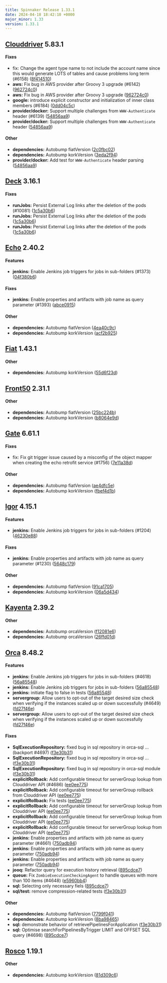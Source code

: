 ```yaml
---
title: Spinnaker Release 1.33.1
date: 2024-04-18 18:42:10 +0000
major_minor: 1.33
version: 1.33.1
---
```


## [Clouddriver](#clouddriver) 5.83.1

#### Fixes

* fix: Change the agent type name to not include the account name since this would generate LOTS of tables and cause problems long term (#6158) ([8f414510](https://github.com/spinnaker/clouddriver/commit/8f414510aa64972cf3fe9b61fd4750c5ab5bbef6))
* **aws:**   Fix bug in AWS provider after Groovy 3 upgrade (#6142) ([962724c0](https://github.com/spinnaker/clouddriver/commit/962724c082735cc7c55a6035deb94eba97534141))
* **aws:**   Fix bug in AWS provider after Groovy 3 upgrade ([962724c0](https://github.com/spinnaker/clouddriver/commit/962724c082735cc7c55a6035deb94eba97534141))
* **google:**   introduce explicit constructor and initialization of inner class members (#6184) ([0dd04c5c](https://github.com/spinnaker/clouddriver/commit/0dd04c5c87ffa2424015fc83a2085482ba906f1a))
* **provider/docker:**   Support multiple challenges from `WWW-Authenticate` header (#6139) ([54856aa9](https://github.com/spinnaker/clouddriver/commit/54856aa9e4d1c11d9b8fc07ea5ac90a704dc418d))
* **provider/docker:**   Support multiple challenges from `WWW-Authenticate` header ([54856aa9](https://github.com/spinnaker/clouddriver/commit/54856aa9e4d1c11d9b8fc07ea5ac90a704dc418d))

#### Other

* **dependencies:**   Autobump fiatVersion ([2c0fbc02](https://github.com/spinnaker/clouddriver/commit/2c0fbc028e0fde7b4b62597e74347483af2e80df))
* **dependencies:**   Autobump korkVersion ([3eda2f94](https://github.com/spinnaker/clouddriver/commit/3eda2f940452f569a7f0528d88139737fb8540e6))
* **provider/docker:**   Add test for `WWW-Authenticate` header parsing ([54856aa9](https://github.com/spinnaker/clouddriver/commit/54856aa9e4d1c11d9b8fc07ea5ac90a704dc418d))

## [Deck](#deck) 3.16.1

#### Fixes

* **runJobs:**   Persist External Log links after the deletion of the pods (#10081) ([1c5a30b6](https://github.com/spinnaker/deck/commit/1c5a30b6bc833e964ed73f519f89b2bdb8ba1671))
* **runJobs:**   Persist External Log links after the deletion of the pods ([1c5a30b6](https://github.com/spinnaker/deck/commit/1c5a30b6bc833e964ed73f519f89b2bdb8ba1671))
* **runJobs:**   Persist External Log links after the deletion of the pods ([1c5a30b6](https://github.com/spinnaker/deck/commit/1c5a30b6bc833e964ed73f519f89b2bdb8ba1671))

## [Echo](#echo) 2.40.2

#### Features

* **jenkins:**   Enable Jenkins job triggers for jobs in sub-folders (#1373) ([04f380b6](https://github.com/spinnaker/echo/commit/04f380b6c839e18e73d7228c5cffbcefe8a58b4a))

#### Fixes

* **jenkins:**   Enable properties and artifacts with job name as query parameter (#1393) ([abce0915](https://github.com/spinnaker/echo/commit/abce0915d190fc831b971987b969deb1a19774d2))

#### Other

* **dependencies:**   Autobump fiatVersion ([4ea40c9c](https://github.com/spinnaker/echo/commit/4ea40c9c703370785bb54b5a5707d0debed17eaa))
* **dependencies:**   Autobump korkVersion ([acf2b925](https://github.com/spinnaker/echo/commit/acf2b9252dfc938be3200d945ee0509e70308bb2))

## [Fiat](#fiat) 1.43.1

#### Other

* **dependencies:**   Autobump korkVersion ([55d6f23d](https://github.com/spinnaker/fiat/commit/55d6f23dcc2d03a1b8dec78b9115e1b9d35ea097))

## [Front50](#front50) 2.31.1

#### Other

* **dependencies:**   Autobump fiatVersion ([25bc224b](https://github.com/spinnaker/front50/commit/25bc224b56f694ceca6e61cac506ae1c893858e0))
* **dependencies:**   Autobump korkVersion ([b8064e9d](https://github.com/spinnaker/front50/commit/b8064e9d5bb13dde1084012408e5aeea13c9ab5a))

## [Gate](#gate) 6.61.1

#### Fixes

* fix: Fix git trigger issue caused by a misconfig of the object mapper when creating the echo retrofit service (#1756) ([7e11a38d](https://github.com/spinnaker/gate/commit/7e11a38d1643fcd3b2b3f4968c244bf7bdda548c))

#### Other

* **dependencies:**   Autobump fiatVersion ([ae4dfc5e](https://github.com/spinnaker/gate/commit/ae4dfc5eca9b8d2c4ea3829b064bcccb9dfb0dca))
* **dependencies:**   Autobump korkVersion ([fbef4d1b](https://github.com/spinnaker/gate/commit/fbef4d1b4a1c5c16a3ed5356f99192a596c7adff))

## [Igor](#igor) 4.15.1

#### Features

* **jenkins:**   Enable Jenkins job triggers for jobs in sub-folders (#1204) ([46230e88](https://github.com/spinnaker/igor/commit/46230e887c1670246d15f7d41a9e03ce34dd4f9d))

#### Fixes

* **jenkins:**   Enable properties and artifacts with job name as query parameter (#1230) ([5648c179](https://github.com/spinnaker/igor/commit/5648c1793c4cee9eb0ab83105e1fc36b57944b0e))

#### Other

* **dependencies:**   Autobump fiatVersion ([91ca1705](https://github.com/spinnaker/igor/commit/91ca1705eb5a9daf1df9c85c503c8fad698796f4))
* **dependencies:**   Autobump korkVersion ([06a5d434](https://github.com/spinnaker/igor/commit/06a5d434ed32e642f6541ada32967a5d6e32b525))

## [Kayenta](#kayenta) 2.39.2

#### Other

* **dependencies:**   Autobump orcaVersion ([f12081e6](https://github.com/spinnaker/kayenta/commit/f12081e68f4fb2ab1a69ccd7b19c81aa7538e573))
* **dependencies:**   Autobump orcaVersion ([26ffd01d](https://github.com/spinnaker/kayenta/commit/26ffd01d32aaa0f957a6c1c925b900daac928fe3))

## [Orca](#orca) 8.48.2

#### Features

* **jenkins:**   Enable Jenkins job triggers for jobs in sub-folders (#4618) ([56a85548](https://github.com/spinnaker/orca/commit/56a855487ad633404bd95d291af54e73f05eab10))
* **jenkins:**   Enable Jenkins job triggers for jobs in sub-folders ([56a85548](https://github.com/spinnaker/orca/commit/56a855487ad633404bd95d291af54e73f05eab10))
* **jenkins:**   initiate flag to false in tests ([56a85548](https://github.com/spinnaker/orca/commit/56a855487ad633404bd95d291af54e73f05eab10))
* **servergroup:**   Allow users to opt-out of the target desired size check when verifying if the instances scaled up or down successfully (#4649) ([fd27f46e](https://github.com/spinnaker/orca/commit/fd27f46e0ad9ef7fcdee7b1e7afd8f490d8e15b1))
* **servergroup:**   Allow users to opt-out of the target desired size check when verifying if the instances scaled up or down successfully ([fd27f46e](https://github.com/spinnaker/orca/commit/fd27f46e0ad9ef7fcdee7b1e7afd8f490d8e15b1))

#### Fixes

* **SqlExecutionRepository:**   fixed bug in sql repository in orca-sql … (backport #4697) ([f3e30b31](https://github.com/spinnaker/orca/commit/f3e30b31c76b3b36eff57153e72b9d9f1a91647d))
* **SqlExecutionRepository:**   fixed bug in sql repository in orca-sql … ([f3e30b31](https://github.com/spinnaker/orca/commit/f3e30b31c76b3b36eff57153e72b9d9f1a91647d))
* **SqlExecutionRepository:**   fixed bug in sql repository in orca-sql module ([f3e30b31](https://github.com/spinnaker/orca/commit/f3e30b31c76b3b36eff57153e72b9d9f1a91647d))
* **explicitRollback:**   Add configurable timeout for serverGroup lookup from Clouddriver API (#4686) ([ee0ee775](https://github.com/spinnaker/orca/commit/ee0ee7753b718abc8230fe2c881999c9a914c94e))
* **explicitRollback:**   Add configurable timeout for serverGroup rollback from Clouddriver API ([ee0ee775](https://github.com/spinnaker/orca/commit/ee0ee7753b718abc8230fe2c881999c9a914c94e))
* **explicitRollback:**   Fix tests ([ee0ee775](https://github.com/spinnaker/orca/commit/ee0ee7753b718abc8230fe2c881999c9a914c94e))
* **explicitRollback:**   Add configurable timeout for serverGroup lookup from Clouddriver API ([ee0ee775](https://github.com/spinnaker/orca/commit/ee0ee7753b718abc8230fe2c881999c9a914c94e))
* **explicitRollback:**   Add configurable timeout for serverGroup lookup from Clouddriver API ([ee0ee775](https://github.com/spinnaker/orca/commit/ee0ee7753b718abc8230fe2c881999c9a914c94e))
* **explicitRollback:**   Add configurable timeout for serverGroup lookup from Clouddriver API ([ee0ee775](https://github.com/spinnaker/orca/commit/ee0ee7753b718abc8230fe2c881999c9a914c94e))
* **jenkins:**   Enable properties and artifacts with job name as query parameter (#4661) ([750adb94](https://github.com/spinnaker/orca/commit/750adb94dfcb6a62800b4d6fd51d01588057fc0b))
* **jenkins:**   Enable properties and artifacts with job name as query parameter ([750adb94](https://github.com/spinnaker/orca/commit/750adb94dfcb6a62800b4d6fd51d01588057fc0b))
* **jenkins:**   Enable properties and artifacts with job name as query parameter ([750adb94](https://github.com/spinnaker/orca/commit/750adb94dfcb6a62800b4d6fd51d01588057fc0b))
* **jooq:**   Refactor query for execution history retrieval ([895cdce7](https://github.com/spinnaker/orca/commit/895cdce7b02a0e8b38d4c2db914b48b4ada7dab5))
* **queue:**   Fix `ZombieExecutionCheckingAgent` to handle queues with more than 100 items (#4648) ([e5960bb4](https://github.com/spinnaker/orca/commit/e5960bb4618cd3a82f949584788e713d2e8cd3d1))
* **sql:**   Selecting only necessary fiels ([895cdce7](https://github.com/spinnaker/orca/commit/895cdce7b02a0e8b38d4c2db914b48b4ada7dab5))
* **sql/test:**   remove compression-related tests ([f3e30b31](https://github.com/spinnaker/orca/commit/f3e30b31c76b3b36eff57153e72b9d9f1a91647d))

#### Other

* **dependencies:**   Autobump fiatVersion ([7799f041](https://github.com/spinnaker/orca/commit/7799f041edd8aa35289ab0cd85e53bdade0a0837))
* **dependencies:**   Autobump korkVersion ([8ba98465](https://github.com/spinnaker/orca/commit/8ba984658509a84f63551113380b941edfca4b8d))
* **sql:**   demonstrate behavior of retrievePipelinesForApplication ([f3e30b31](https://github.com/spinnaker/orca/commit/f3e30b31c76b3b36eff57153e72b9d9f1a91647d))
* **sql:**   Optimise searchForPipelinesByTrigger LIMIT and OFFSET SQL query (#4698) ([895cdce7](https://github.com/spinnaker/orca/commit/895cdce7b02a0e8b38d4c2db914b48b4ada7dab5))

## [Rosco](#rosco) 1.19.1

#### Other

* **dependencies:**   Autobump korkVersion ([81d309c6](https://github.com/spinnaker/rosco/commit/81d309c682c45fbfca3d4282f10c742013fd11c5))
